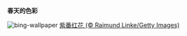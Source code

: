 
**春天的色彩**

![bing-wallpaper](https://www.bing.com/th?id=OHR.PurpleCrocus_ZH-CN0891528297_1920x1080.jpg)
[紫番红花 (© Raimund Linke/Getty Images)](https://www.bing.com/search?q=%E7%B4%AB%E7%95%AA%E7%BA%A2%E8%8A%B1&amp;form=hpcapt&amp;mkt=zh-cn)
  